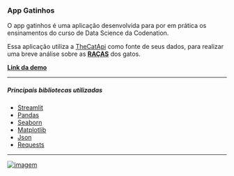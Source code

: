 ### App Gatinhos

O app gatinhos é uma aplicação desenvolvida para por em prática os ensinamentos do curso de Data Science da Codenation. 

Essa aplicação utiliza a [TheCatApi](http://thecatapi.com/ "TheCatApi") como fonte de seus dados, para realizar uma breve análise sobre as [__RAÇAS__](https://api.thecatapi.com/v1/breeds "__RAÇAS__") dos gatos. 

[**Link da demo**](https://app-gatinhos.herokuapp.com/ "**Link da aplicação no Heroku:**")

------------


##### Principais bibliotecas utilizadas

- [Streamlit ](https://docs.streamlit.io/en/latest/api.html "Streamlit ")
- [Pandas](https://pandas.pydata.org/docs/reference/frame.html "Pandas")
- [Seaborn](https://seaborn.pydata.org/index.html "Seaborn") 
- [Matplotlib](https://matplotlib.org/3.2.1/api/_as_gen/matplotlib.pyplot.html "Matplotlib") 
-  [Json ](https://docs.python.org/3/library/json.html "Json ")
- [Requests](https://requests.readthedocs.io/en/master/ "Requests") 


------------

[![imagem](imagem "imagem")](https://drive.google.com/file/d/1mf_zD1g4qFav2N76zHyI_G1eq57zlU9h/view?usp=sharing "imagem")
